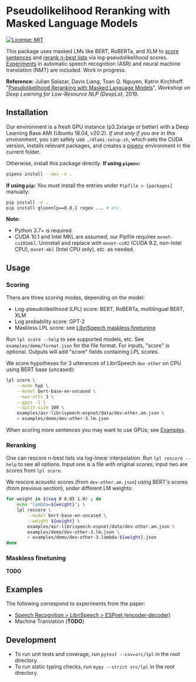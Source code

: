# Pseudolikelihood Reranking with Masked Language Models

[![License: MIT](https://img.shields.io/badge/License-MIT-yellow.svg)](https://opensource.org/licenses/MIT)

This package uses masked LMs like BERT, RoBERTa, and XLM to [score sentences](#scoring) and [rerank n-best lists](#reranking) via log-pseudolikelihood scores. [Experiments](#examples) in automatic speech recognition (ASR) and neural machine translation (NMT) are included. Work in progress.

**Reference:** Julian Salazar, Davis Liang, Toan Q. Nguyen, Katrin Kirchhoff. "[Pseudolikelihood Reranking with Masked Language Models](https://arxiv.org/abs/1910.14659)", *Workshop on Deep Learning for Low-Resource NLP (DeepLo)*, 2019. 

## Installation

Our environment is a fresh GPU instance (p3.2xlarge or better) with a Deep Learning Base AMI (Ubuntu 18.04, v20.2). *If and only if you are in this environment*, you can safely use `./dlami-setup.sh`, which sets the CUDA version, installs relevant packages, and creates a [pipenv](https://pipenv.kennethreitz.org/en/latest/) environment in the current folder.

Otherwise, install this package directly. **If using `pipenv`:**
```bash
pipenv install --dev -e .
```
**If using `pip`:** You must install the entries under `Pipfile > [packages]` manually:
```bash
pip install -e .
pip install gluonnlp==0.8.1 regex ... # etc.
```
**Note:**
- Python 3.7+ is required.
- CUDA 10.1 and Intel MKL are assumed; our Pipfile requires `mxnet-cu101mkl`. Uninstall and replace with `mxnet-cu92` (CUDA 9.2, non-Intel CPU), `mxnet-mkl` (Intel CPU only), etc. as needed.

## Usage

### Scoring

There are three scoring modes, depending on the model:
- Log-pseudolikelihood (LPL) score: BERT, RoBERTa, multilingual BERT, XLM
- Log probability score: GPT-2
- Maskless LPL score: see [LibriSpeech maskless finetuning](examples/asr-librispeech-espnet/README.md)

Run `lpl score --help` to see supported models, etc. See `examples/demo/format.json` for the file format. For inputs, "score" is optional. Outputs will add "score" fields containing LPL scores.

We score hypotheses for 3 utterances of LibriSpeech `dev-other` on CPU using BERT base (uncased):
```bash
lpl score \
    --mode hyp \
    --model bert-base-en-uncased \
    --max-utts 3 \
    --gpus -1 \
    --split-size 100 \
    examples/asr-librispeech-espnet/data/dev-other.am.json \
    > examples/demo/dev-other-3.lm.json
```

When scoring more sentences you may want to use GPUs; see [Examples](#examples).

### Reranking

One can rescore n-best lists via log-linear interpolation. Run `lpl rescore --help` to see all options. Input one is a file with original scores; input two are scores from `lpl score`.

We rescore acoustic scores (from `dev-other.am.json`) using BERT's scores (from previous section), under different LM weights:
```bash
for weight in $(seq 0 0.05 1.0) ; do
    echo "lambda=${weight}"; \
    lpl rescore \
        --model bert-base-en-uncased \
        --weight ${weight} \
        examples/asr-librispeech-espnet/data/dev-other.am.json \
        examples/demo/dev-other-3.lm.json \
        > examples/demo/dev-other-3.lambda-${weight}.json
done
```

### Maskless finetuning

**TODO**

## Examples

The following correspond to experiments from the paper:
- [Speech Recognition > LibriSpeech > ESPnet (encoder-decoder)](examples/asr-librispeech-espnet/README.md)
- Machine Translation  (**TODO**)

## Development

- To run unit tests and coverage, run `pytest --cov=src/lpl` in the root directory.
- To run static typing checks, run `mypy --strict src/lpl` in the root directory.
